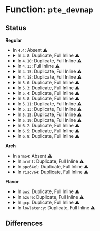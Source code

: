 # Function: <code>pte_devmap</code>

## Status
<b>Regular</b>
<ul>
<li>
In <code>4.4</code>: Absent ⚠️
</li>
<li>
<details>
<summary>In <code>4.8</code>: Duplicate, Full Inline ⚠️</summary>

**Collision:** Static Duplication

**Inline:** Full

**Transformation:** False

**Instances:**

```
In arch/x86/mm/gup.c (ffffffff810717a3)
Location: arch/x86/include/asm/pgtable.h:498
Inline: True
Inline callers:
  - arch/x86/mm/gup.c:gup_pte_range
```
```
In mm/gup.c (0)
Location: arch/x86/include/asm/pgtable.h:498
Inline: True
```
</details>
</li>
<li>
<details>
<summary>In <code>4.10</code>: Duplicate, Full Inline ⚠️</summary>

**Collision:** Static Duplication

**Inline:** Full

**Transformation:** False

**Instances:**

```
In arch/x86/mm/gup.c (ffffffff81075333)
Location: arch/x86/include/asm/pgtable.h:498
Inline: True
Inline callers:
  - arch/x86/mm/gup.c:gup_pte_range
```
```
In mm/gup.c (0)
Location: arch/x86/include/asm/pgtable.h:498
Inline: True
```
</details>
</li>
<li>
<details>
<summary>In <code>4.13</code>: Full Inline ⚠️</summary>

**Collision:** Unique Static

**Inline:** Full

**Transformation:** False

**Instances:**

```
In mm/gup.c (ffffffff811f0891)
Location: arch/x86/include/asm/pgtable.h:637
Inline: True
Inline callers:
  - mm/gup.c:__get_user_pages_fast
```
</details>
</li>
<li>
<details>
<summary>In <code>4.15</code>: Duplicate, Full Inline ⚠️</summary>

**Collision:** Static Duplication

**Inline:** Full

**Transformation:** False

**Instances:**

```
In mm/gup.c (ffffffff812053c0)
Location: arch/x86/include/asm/pgtable.h:652
Inline: True
Inline callers:
  - mm/gup.c:gup_pgd_range
```
```
In mm/memory.c (0)
Location: arch/x86/include/asm/pgtable.h:652
Inline: True
```
</details>
</li>
<li>
<details>
<summary>In <code>4.18</code>: Duplicate, Full Inline ⚠️</summary>

**Collision:** Static Duplication

**Inline:** Full

**Transformation:** False

**Instances:**

```
In mm/gup.c (ffffffff81226af4)
Location: arch/x86/include/asm/pgtable.h:694
Inline: True
Inline callers:
  - mm/gup.c:gup_pgd_range
  - mm/gup.c:follow_page_pte
```
```
In mm/memory.c (ffffffff8122b0f7)
Location: arch/x86/include/asm/pgtable.h:694
Inline: True
Inline callers:
  - mm/memory.c:_vm_normal_page
```
```
In mm/memory-failure.c (ffffffff81288b9e)
Location: arch/x86/include/asm/pgtable.h:694
Inline: True
Inline callers:
  - mm/memory-failure.c:add_to_kill
```
</details>
</li>
<li>
<details>
<summary>In <code>5.0</code>: Duplicate, Full Inline ⚠️</summary>

**Collision:** Static Duplication

**Inline:** Full

**Transformation:** False

**Instances:**

```
In mm/gup.c (ffffffff81239bf5)
Location: arch/x86/include/asm/pgtable.h:719
Inline: True
Inline callers:
  - mm/gup.c:gup_pud_range
  - mm/gup.c:follow_page_pte
```
```
In mm/memory.c (ffffffff8123e4b7)
Location: arch/x86/include/asm/pgtable.h:719
Inline: True
Inline callers:
  - mm/memory.c:_vm_normal_page
```
```
In mm/memory-failure.c (ffffffff8129d8a1)
Location: arch/x86/include/asm/pgtable.h:719
Inline: True
Inline callers:
  - mm/memory-failure.c:add_to_kill
```
</details>
</li>
<li>
<details>
<summary>In <code>5.3</code>: Duplicate, Full Inline ⚠️</summary>

**Collision:** Static Duplication

**Inline:** Full

**Transformation:** False

**Instances:**

```
In mm/gup.c (ffffffff8124ae25)
Location: arch/x86/include/asm/pgtable.h:736
Inline: True
Inline callers:
  - mm/gup.c:gup_pud_range
  - mm/gup.c:follow_page_pte
```
```
In mm/memory.c (ffffffff8125030e)
Location: arch/x86/include/asm/pgtable.h:736
Inline: True
Inline callers:
  - mm/memory.c:vm_normal_page
```
```
In mm/memory-failure.c (ffffffff812b8b77)
Location: arch/x86/include/asm/pgtable.h:736
Inline: True
Inline callers:
  - mm/memory-failure.c:dev_pagemap_mapping_shift
```
```
In mm/hmm.c (ffffffff812c4454)
Location: arch/x86/include/asm/pgtable.h:736
Inline: True
```
</details>
</li>
<li>
<details>
<summary>In <code>5.4</code>: Duplicate, Full Inline ⚠️</summary>

**Collision:** Static Duplication

**Inline:** Full

**Transformation:** False

**Instances:**

```
In mm/gup.c (ffffffff81259315)
Location: arch/x86/include/asm/pgtable.h:736
Inline: True
Inline callers:
  - mm/gup.c:gup_pud_range
  - mm/gup.c:follow_page_pte
```
```
In mm/memory.c (ffffffff8125e8be)
Location: arch/x86/include/asm/pgtable.h:736
Inline: True
Inline callers:
  - mm/memory.c:vm_normal_page
```
```
In mm/memory-failure.c (ffffffff812caa57)
Location: arch/x86/include/asm/pgtable.h:736
Inline: True
Inline callers:
  - mm/memory-failure.c:dev_pagemap_mapping_shift
```
```
In mm/hmm.c (ffffffff812d5e93)
Location: arch/x86/include/asm/pgtable.h:736
Inline: True
```
</details>
</li>
<li>
<details>
<summary>In <code>5.8</code>: Duplicate, Full Inline ⚠️</summary>

**Collision:** Static Duplication

**Inline:** Full

**Transformation:** False

**Instances:**

```
In mm/gup.c (ffffffff81288049)
Location: arch/x86/include/asm/pgtable.h:772
Inline: True
Inline callers:
  - mm/gup.c:gup_pte_range
  - mm/gup.c:follow_page_pte
```
```
In mm/memory.c (ffffffff8128ebae)
Location: arch/x86/include/asm/pgtable.h:772
Inline: True
Inline callers:
  - mm/memory.c:vm_normal_page
```
```
In mm/memory-failure.c (ffffffff8130089e)
Location: arch/x86/include/asm/pgtable.h:772
Inline: True
Inline callers:
  - mm/memory-failure.c:dev_pagemap_mapping_shift
```
</details>
</li>
<li>
<details>
<summary>In <code>5.11</code>: Duplicate, Full Inline ⚠️</summary>

**Collision:** Static Duplication

**Inline:** Full

**Transformation:** False

**Instances:**

```
In mm/gup.c (ffffffff81291d30)
Location: arch/x86/include/asm/pgtable.h:771
Inline: True
Inline callers:
  - mm/gup.c:gup_pte_range
  - mm/gup.c:follow_page_pte
```
```
In mm/memory.c (ffffffff8129975e)
Location: arch/x86/include/asm/pgtable.h:771
Inline: True
Inline callers:
  - mm/memory.c:vm_normal_page
```
```
In mm/memory-failure.c (ffffffff8130ca3e)
Location: arch/x86/include/asm/pgtable.h:771
Inline: True
Inline callers:
  - mm/memory-failure.c:dev_pagemap_mapping_shift
```
</details>
</li>
<li>
<details>
<summary>In <code>5.13</code>: Duplicate, Full Inline ⚠️</summary>

**Collision:** Static Duplication

**Inline:** Full

**Transformation:** False

**Instances:**

```
In mm/gup.c (ffffffff81297850)
Location: arch/x86/include/asm/pgtable.h:771
Inline: True
Inline callers:
  - mm/gup.c:gup_pte_range
  - mm/gup.c:follow_page_pte
```
```
In mm/memory.c (ffffffff8129e97e)
Location: arch/x86/include/asm/pgtable.h:771
Inline: True
Inline callers:
  - mm/memory.c:vm_normal_page
```
```
In mm/memory-failure.c (ffffffff813131aa)
Location: arch/x86/include/asm/pgtable.h:771
Inline: True
Inline callers:
  - mm/memory-failure.c:dev_pagemap_mapping_shift
```
</details>
</li>
<li>
<details>
<summary>In <code>5.15</code>: Duplicate, Full Inline ⚠️</summary>

**Collision:** Static Duplication

**Inline:** Full

**Transformation:** False

**Instances:**

```
In mm/gup.c (ffffffff812d8227)
Location: arch/x86/include/asm/pgtable.h:742
Inline: True
Inline callers:
  - mm/gup.c:gup_pte_range
  - mm/gup.c:follow_page_pte
```
```
In mm/memory.c (ffffffff812dfbbe)
Location: arch/x86/include/asm/pgtable.h:742
Inline: True
Inline callers:
  - mm/memory.c:vm_normal_page
```
```
In mm/memory-failure.c (ffffffff8135fc7f)
Location: arch/x86/include/asm/pgtable.h:742
Inline: True
Inline callers:
  - mm/memory-failure.c:dev_pagemap_mapping_shift
```
```
In mm/hmm.c (ffffffff8136a483)
Location: arch/x86/include/asm/pgtable.h:742
Inline: True
```
</details>
</li>
<li>
<details>
<summary>In <code>5.19</code>: Duplicate, Full Inline ⚠️</summary>

**Collision:** Static Duplication

**Inline:** Full

**Transformation:** False

**Instances:**

```
In mm/gup.c (ffffffff8133812c)
Location: arch/x86/include/asm/pgtable.h:740
Inline: True
Inline callers:
  - mm/gup.c:gup_pte_range
  - mm/gup.c:follow_page_pte
```
```
In mm/memory.c (ffffffff81340159)
Location: arch/x86/include/asm/pgtable.h:740
Inline: True
Inline callers:
  - mm/memory.c:vm_normal_page
```
```
In mm/memory-failure.c (ffffffff813da8b9)
Location: arch/x86/include/asm/pgtable.h:740
Inline: True
Inline callers:
  - mm/memory-failure.c:dev_pagemap_mapping_shift
```
```
In mm/hmm.c (ffffffff813e8642)
Location: arch/x86/include/asm/pgtable.h:740
Inline: True
```
</details>
</li>
<li>
<details>
<summary>In <code>6.2</code>: Duplicate, Full Inline ⚠️</summary>

**Collision:** Static Duplication

**Inline:** Full

**Transformation:** False

**Instances:**

```
In mm/vmscan.c (ffffffff81378243)
Location: arch/x86/include/asm/pgtable.h:757
Inline: True
```
```
In mm/gup.c (ffffffff813af8d7)
Location: arch/x86/include/asm/pgtable.h:757
Inline: True
Inline callers:
  - mm/gup.c:gup_pte_range
  - mm/gup.c:follow_page_pte
```
```
In mm/memory.c (ffffffff813b80db)
Location: arch/x86/include/asm/pgtable.h:757
Inline: True
Inline callers:
  - mm/memory.c:vm_normal_page
```
```
In mm/memory-failure.c (ffffffff81460ada)
Location: arch/x86/include/asm/pgtable.h:757
Inline: True
```
```
In mm/hmm.c (ffffffff8147056e)
Location: arch/x86/include/asm/pgtable.h:757
Inline: True
```
</details>
</li>
<li>
<details>
<summary>In <code>6.5</code>: Duplicate, Full Inline ⚠️</summary>

**Collision:** Static Duplication

**Inline:** Full

**Transformation:** False

**Instances:**

```
In mm/vmscan.c (ffffffff813aba93)
Location: arch/x86/include/asm/pgtable.h:758
Inline: True
```
```
In mm/gup.c (ffffffff813e4050)
Location: arch/x86/include/asm/pgtable.h:758
Inline: True
Inline callers:
  - mm/gup.c:gup_pte_range
  - mm/gup.c:follow_page_pte
```
```
In mm/memory.c (ffffffff813eceab)
Location: arch/x86/include/asm/pgtable.h:758
Inline: True
Inline callers:
  - mm/memory.c:vm_normal_page
```
```
In mm/memory-failure.c (ffffffff8149528a)
Location: arch/x86/include/asm/pgtable.h:758
Inline: True
```
```
In mm/hmm.c (ffffffff814a4d49)
Location: arch/x86/include/asm/pgtable.h:758
Inline: True
Inline callers:
  - mm/hmm.c:hmm_vma_handle_pte
```
</details>
</li>
<li>
<details>
<summary>In <code>6.8</code>: Duplicate, Full Inline ⚠️</summary>

**Collision:** Static Duplication

**Inline:** Full

**Transformation:** False

**Instances:**

```
In mm/vmscan.c (ffffffff813d61b3)
Location: arch/x86/include/asm/pgtable.h:973
Inline: True
```
```
In mm/gup.c (ffffffff8140e8b5)
Location: arch/x86/include/asm/pgtable.h:973
Inline: True
Inline callers:
  - mm/gup.c:gup_pte_range
  - mm/gup.c:follow_page_pte
```
```
In mm/memory.c (ffffffff8141840b)
Location: arch/x86/include/asm/pgtable.h:973
Inline: True
Inline callers:
  - mm/memory.c:vm_normal_page
```
```
In mm/memory-failure.c (ffffffff814c4bef)
Location: arch/x86/include/asm/pgtable.h:973
Inline: True
```
```
In mm/hmm.c (ffffffff814d5d99)
Location: arch/x86/include/asm/pgtable.h:973
Inline: True
Inline callers:
  - mm/hmm.c:hmm_vma_handle_pte
```
</details>
</li>
</ul>
<b>Arch</b>
<ul>
<li>
In <code>arm64</code>: Absent ⚠️
</li>
<li>
<details>
<summary>In <code>armhf</code>: Duplicate, Full Inline ⚠️</summary>

**Collision:** Static Duplication

**Inline:** Full

**Transformation:** False

**Instances:**

```
In mm/gup.c (0)
Location: include/linux/mm.h:1752
Inline: True
```
```
In mm/memory.c (0)
Location: include/linux/mm.h:1752
Inline: True
```
```
In mm/hmm.c (0)
Location: include/linux/mm.h:1752
Inline: True
```
</details>
</li>
<li>
<details>
<summary>In <code>ppc64el</code>: Duplicate, Full Inline ⚠️</summary>

**Collision:** Static Duplication

**Inline:** Full

**Transformation:** False

**Instances:**

```
In arch/powerpc/mm/pgtable.c (c000000000087aa8)
Location: arch/powerpc/include/asm/book3s/64/pgtable.h:704
Inline: True
Inline callers:
  - arch/powerpc/mm/pgtable.c:__find_linux_pte
```
```
In arch/powerpc/mm/book3s64/subpage_prot.c (c00000000009f744)
Location: arch/powerpc/include/asm/book3s/64/pgtable.h:704
Inline: True
Inline callers:
  - arch/powerpc/mm/book3s64/subpage_prot.c:subpage_walk_pmd_entry
```
```
In mm/gup.c (c0000000003b6de0)
Location: arch/powerpc/include/asm/book3s/64/pgtable.h:704
Inline: True
Inline callers:
  - mm/gup.c:gup_pud_range
  - mm/gup.c:gup_pud_range
  - mm/gup.c:gup_pud_range
  - mm/gup.c:follow_pmd_mask
  - mm/gup.c:follow_pmd_mask
  - mm/gup.c:follow_pmd_mask
  - mm/gup.c:follow_page_pte
```
```
In mm/memory.c (c0000000003c3ff0)
Location: arch/powerpc/include/asm/book3s/64/pgtable.h:704
Inline: True
Inline callers:
  - mm/memory.c:__handle_mm_fault
  - mm/memory.c:__handle_mm_fault
  - mm/memory.c:alloc_set_pte
  - mm/memory.c:unmap_page_range
  - mm/memory.c:copy_page_range
  - mm/memory.c:vm_normal_page_pmd
  - mm/memory.c:vm_normal_page
```
```
In mm/mincore.c (c0000000003c83a0)
Location: arch/powerpc/include/asm/book3s/64/pgtable.h:704
Inline: True
Inline callers:
  - mm/mincore.c:mincore_pte_range
```
```
In mm/mprotect.c (c0000000003d2320)
Location: arch/powerpc/include/asm/book3s/64/pgtable.h:704
Inline: True
Inline callers:
  - mm/mprotect.c:change_protection_range
  - mm/mprotect.c:change_protection_range
```
```
In mm/mremap.c (c0000000003d40c8)
Location: arch/powerpc/include/asm/book3s/64/pgtable.h:704
Inline: True
Inline callers:
  - mm/mremap.c:move_page_tables
```
```
In mm/pagewalk.c (c0000000003d6848)
Location: arch/powerpc/include/asm/book3s/64/pgtable.h:704
Inline: True
```
```
In mm/madvise.c (c0000000003f4414)
Location: arch/powerpc/include/asm/book3s/64/pgtable.h:704
Inline: True
Inline callers:
  - mm/madvise.c:madvise_cold_or_pageout_pte_range
```
```
In mm/mempolicy.c (c000000000413094)
Location: arch/powerpc/include/asm/book3s/64/pgtable.h:704
Inline: True
Inline callers:
  - mm/mempolicy.c:queue_pages_pte_range
```
```
In mm/migrate.c (c000000000434c00)
Location: arch/powerpc/include/asm/book3s/64/pgtable.h:704
Inline: True
Inline callers:
  - mm/migrate.c:migrate_vma_collect_pmd
```
```
In mm/huge_memory.c (c000000000440e1c)
Location: arch/powerpc/include/asm/book3s/64/pgtable.h:704
Inline: True
Inline callers:
  - mm/huge_memory.c:__split_huge_pmd
  - mm/huge_memory.c:__pmd_trans_huge_lock
  - mm/huge_memory.c:madvise_free_huge_pmd
  - mm/huge_memory.c:do_huge_pmd_wp_page
  - mm/huge_memory.c:do_huge_pmd_wp_page
  - mm/huge_memory.c:do_huge_pmd_wp_page
  - mm/huge_memory.c:follow_devmap_pmd
```
```
In mm/memcontrol.c (c000000000456a68)
Location: arch/powerpc/include/asm/book3s/64/pgtable.h:704
Inline: True
Inline callers:
  - mm/memcontrol.c:mem_cgroup_move_charge_pte_range
  - mm/memcontrol.c:mem_cgroup_count_precharge_pte_range
```
```
In mm/memory-failure.c (c00000000045eba0)
Location: arch/powerpc/include/asm/book3s/64/pgtable.h:704
Inline: True
Inline callers:
  - mm/memory-failure.c:add_to_kill
  - mm/memory-failure.c:add_to_kill
```
```
In mm/hmm.c (c0000000004705c0)
Location: arch/powerpc/include/asm/book3s/64/pgtable.h:704
Inline: True
Inline callers:
  - mm/hmm.c:hmm_vma_walk_pmd
  - mm/hmm.c:hmm_vma_walk_pmd
```
```
In fs/dax.c (c000000000515ddc)
Location: arch/powerpc/include/asm/book3s/64/pgtable.h:704
Inline: True
```
```
In fs/proc/task_mmu.c (c00000000054d410)
Location: arch/powerpc/include/asm/book3s/64/pgtable.h:704
Inline: True
Inline callers:
  - fs/proc/task_mmu.c:gather_pte_stats
  - fs/proc/task_mmu.c:pagemap_pmd_range
  - fs/proc/task_mmu.c:clear_refs_pte_range
  - fs/proc/task_mmu.c:smaps_pte_range
```
</details>
</li>
<li>
<details>
<summary>In <code>riscv64</code>: Duplicate, Full Inline ⚠️</summary>

**Collision:** Static Duplication

**Inline:** Full

**Transformation:** False

**Instances:**

```
In mm/gup.c (0)
Location: include/linux/mm.h:1752
Inline: True
```
```
In mm/memory.c (0)
Location: include/linux/mm.h:1752
Inline: True
```
```
In mm/hmm.c (0)
Location: include/linux/mm.h:1752
Inline: True
```
</details>
</li>
</ul>
<b>Flavor</b>
<ul>
<li>
<details>
<summary>In <code>aws</code>: Duplicate, Full Inline ⚠️</summary>

**Collision:** Static Duplication

**Inline:** Full

**Transformation:** False

**Instances:**

```
In mm/gup.c (ffffffff81251965)
Location: arch/x86/include/asm/pgtable.h:736
Inline: True
Inline callers:
  - mm/gup.c:gup_pud_range
  - mm/gup.c:follow_page_pte
```
```
In mm/memory.c (ffffffff81256f0e)
Location: arch/x86/include/asm/pgtable.h:736
Inline: True
Inline callers:
  - mm/memory.c:vm_normal_page
```
```
In mm/memory-failure.c (ffffffff812c3037)
Location: arch/x86/include/asm/pgtable.h:736
Inline: True
Inline callers:
  - mm/memory-failure.c:dev_pagemap_mapping_shift
```
```
In mm/hmm.c (ffffffff812ce473)
Location: arch/x86/include/asm/pgtable.h:736
Inline: True
```
</details>
</li>
<li>
<details>
<summary>In <code>azure</code>: Duplicate, Full Inline ⚠️</summary>

**Collision:** Static Duplication

**Inline:** Full

**Transformation:** False

**Instances:**

```
In mm/gup.c (ffffffff8124483a)
Location: arch/x86/include/asm/pgtable.h:736
Inline: True
Inline callers:
  - mm/gup.c:gup_pud_range
  - mm/gup.c:follow_page_pte
```
```
In mm/memory.c (ffffffff8124984d)
Location: arch/x86/include/asm/pgtable.h:736
Inline: True
Inline callers:
  - mm/memory.c:vm_normal_page
```
```
In mm/memory-failure.c (ffffffff812b40b2)
Location: arch/x86/include/asm/pgtable.h:736
Inline: True
Inline callers:
  - mm/memory-failure.c:add_to_kill
```
```
In mm/hmm.c (ffffffff812bf1db)
Location: arch/x86/include/asm/pgtable.h:736
Inline: True
```
</details>
</li>
<li>
<details>
<summary>In <code>gcp</code>: Duplicate, Full Inline ⚠️</summary>

**Collision:** Static Duplication

**Inline:** Full

**Transformation:** False

**Instances:**

```
In mm/gup.c (ffffffff8124f705)
Location: arch/x86/include/asm/pgtable.h:736
Inline: True
Inline callers:
  - mm/gup.c:gup_pud_range
  - mm/gup.c:follow_page_pte
```
```
In mm/memory.c (ffffffff81254cae)
Location: arch/x86/include/asm/pgtable.h:736
Inline: True
Inline callers:
  - mm/memory.c:vm_normal_page
```
```
In mm/memory-failure.c (ffffffff812c0e47)
Location: arch/x86/include/asm/pgtable.h:736
Inline: True
Inline callers:
  - mm/memory-failure.c:dev_pagemap_mapping_shift
```
```
In mm/hmm.c (ffffffff812cc283)
Location: arch/x86/include/asm/pgtable.h:736
Inline: True
```
</details>
</li>
<li>
<details>
<summary>In <code>lowlatency</code>: Duplicate, Full Inline ⚠️</summary>

**Collision:** Static Duplication

**Inline:** Full

**Transformation:** False

**Instances:**

```
In mm/gup.c (ffffffff8125f075)
Location: arch/x86/include/asm/pgtable.h:736
Inline: True
Inline callers:
  - mm/gup.c:gup_pud_range
  - mm/gup.c:follow_page_pte
```
```
In mm/memory.c (ffffffff8126472e)
Location: arch/x86/include/asm/pgtable.h:736
Inline: True
Inline callers:
  - mm/memory.c:vm_normal_page
```
```
In mm/memory-failure.c (ffffffff812d1907)
Location: arch/x86/include/asm/pgtable.h:736
Inline: True
Inline callers:
  - mm/memory-failure.c:dev_pagemap_mapping_shift
```
```
In mm/hmm.c (ffffffff812dcfd7)
Location: arch/x86/include/asm/pgtable.h:736
Inline: True
```
</details>
</li>
</ul>

## Differences

